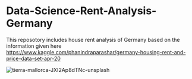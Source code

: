 # Data-Science-Rent-Analysis-Germany
This reposotory includes house rent analysis of Germany based on the information given here 
https://www.kaggle.com/phanindraparashar/germany-housing-rent-and-price-data-set-apr-20


![tierra-mallorca-JXI2Ap8dTNc-unsplash](https://user-images.githubusercontent.com/89296448/133397218-f838979f-3700-4298-9129-d435890c4324.jpg)
